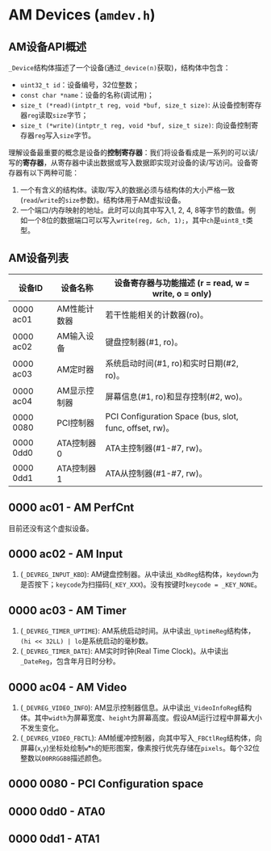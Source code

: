 # AM Devices (`amdev.h`)

## AM设备API概述

`_Device`结构体描述了一个设备(通过`_device(n)`获取)，结构体中包含：

* `uint32_t id`：设备编号，32位整数；
* `const char *name`：设备的名称(调试用)；
* `size_t (*read)(intptr_t reg, void *buf, size_t size)`: 从设备控制寄存器`reg`读取`size`字节；
* `size_t (*write)(intptr_t reg, void *buf, size_t size)`: 向设备控制寄存器`reg`写入`size`字节。

理解设备最重要的概念是设备的**控制寄存器**：我们将设备看成是一系列的可以读/写的**寄存器**，从寄存器中读出数据或写入数据即实现对设备的读/写访问。设备寄存器有以下两种可能：

1. 一个有含义的结构体。读取/写入的数据必须与结构体的大小严格一致(`read`/`write`的`size`参数)。结构体用于AM虚拟设备。
2. 一个端口/内存映射的地址。此时可以向其中写入1, 2, 4, 8等字节的数值。例如一个8位的数据端口可以写入`write(reg, &ch, 1);`，其中`ch`是`uint8_t`类型。

## AM设备列表

| 设备ID      | 设备名称                                 | 设备寄存器与功能描述 (r = read, w = write, o = only) |
| --------- | ---------------------------------------- | ------- |
| 0000 ac01 | AM性能计数器    | 若干性能相关的计数器(ro)。           |
| 0000 ac02 | AM输入设备 | 键盘控制器(#1, ro)。 |
| 0000 ac03 | AM定时器 | 系统启动时间(#1, ro)和实时日期(#2, ro)。 |
| 0000 ac04 | AM显示控制器 | 屏幕信息(#1, ro)和显存控制(#2, wo)。 |
| 0000 0080 | PCI控制器 | PCI Configuration Space (bus, slot, func, offset, rw)。 |
| 0000 0dd0 | ATA控制器0 | ATA主控制器(#1-#7, rw)。       |
| 0000 0dd1 | ATA控制器1  | ATA从控制器(#1-#7, rw)。         |

## 0000 ac01 - AM PerfCnt

目前还没有这个虚拟设备。

## 0000 ac02 - AM Input

1.  (`_DEVREG_INPUT_KBD`): AM键盘控制器。从中读出`_KbdReg`结构体，`keydown`为是否按下；`keycode`为扫描码(`_KEY_XXX`)。没有按键时`keycode = _KEY_NONE`。

## 0000 ac03 - AM Timer

1. (`_DEVREG_TIMER_UPTIME`): AM系统启动时间。从中读出`_UptimeReg`结构体，`(hi << 32LL) | lo`是系统启动的毫秒数。
2. (`_DEVREG_TIMER_DATE`): AM实时时钟(Real Time Clock)。从中读出`_DateReg`，包含年月日时分秒。

## 0000 ac04 - AM Video

1. (`_DEVREG_VIDEO_INFO`): AM显示控制器信息。从中读出`_VideoInfoReg`结构体。其中`width`为屏幕宽度、`height`为屏幕高度。假设AM运行过程中屏幕大小不发生变化。
2. (`_DEVREG_VIDEO_FBCTL`): AM帧缓冲控制器，向其中写入`_FBCtlReg`结构体，向屏幕(`x`,`y`)坐标处绘制`w`*`h`的矩形图案，像素按行优先存储在`pixels`。每个32位整数以`00RRGGBB`描述颜色。

## 0000 0080 - PCI Configuration space
## 0000 0dd0 - ATA0
## 0000 0dd1 - ATA1
